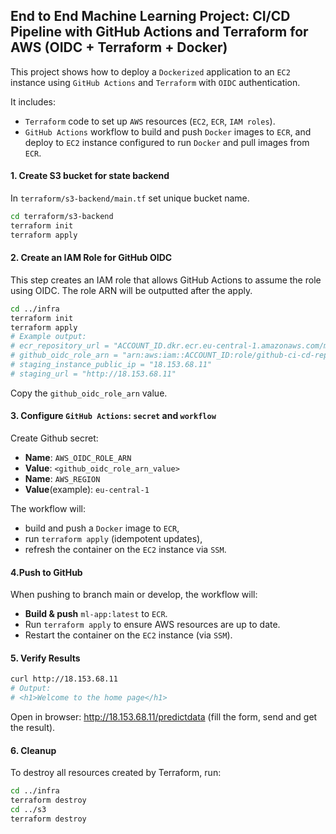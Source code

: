 ## End to End Machine Learning Project: CI/CD Pipeline with GitHub Actions and Terraform for AWS (OIDC + Terraform + Docker)


This project shows how to deploy a `Dockerized` application to an `EC2` instance using `GitHub Actions` and `Terraform` with `OIDC` authentication.

It includes:
- `Terraform` code to set up `AWS` resources (`EC2`, `ECR`, `IAM roles`).
- `GitHub Actions` workflow to build and push `Docker` images to `ECR`, and deploy to `EC2` instance configured to run `Docker` and pull images from `ECR`.

#### 1. Create S3 bucket for state backend 

In `terraform/s3-backend/main.tf` set unique bucket name.

```bash
cd terraform/s3-backend
terraform init
terraform apply
```

#### 2. Create an IAM Role for GitHub OIDC

This step creates an IAM role that allows GitHub Actions to assume the role using OIDC. The role ARN will be outputted after the apply.

```bash
cd ../infra
terraform init
terraform apply
# Example output:
# ecr_repository_url = "ACCOUNT_ID.dkr.ecr.eu-central-1.amazonaws.com/myapp"
# github_oidc_role_arn = "arn:aws:iam::ACCOUNT_ID:role/github-ci-cd-repo"
# staging_instance_public_ip = "18.153.68.11"
# staging_url = "http://18.153.68.11"
```

Copy the `github_oidc_role_arn` value.

####  3. Configure `GitHub Actions`: `secret` and `workflow` 

Create Github secret:
  - **Name**: `AWS_OIDC_ROLE_ARN` 
  - **Value**: `<github_oidc_role_arn_value>`
  - **Name**: `AWS_REGION`
  - **Value**(example): `eu-central-1`

The workflow will:
  - build and push a `Docker` image to `ECR`,
  - run `terraform apply` (idempotent updates),
  - refresh the container on the `EC2` instance via `SSM`.

#### 4.Push to GitHub

When pushing to branch main or develop, the workflow will:
  - **Build & push** `ml-app:latest` to `ECR`.
  - Run `terraform apply` to ensure AWS resources are up to date.
  - Restart the container on the `EC2` instance (via `SSM`).

#### 5. Verify Results

```bash
curl http://18.153.68.11
# Output:
# <h1>Welcome to the home page</h1>
```

Open in browser: http://18.153.68.11/predictdata (fill the form, send and get the result).

#### 6. Cleanup

To destroy all resources created by Terraform, run:

```bash
cd ../infra
terraform destroy
cd ../s3
terraform destroy
```


